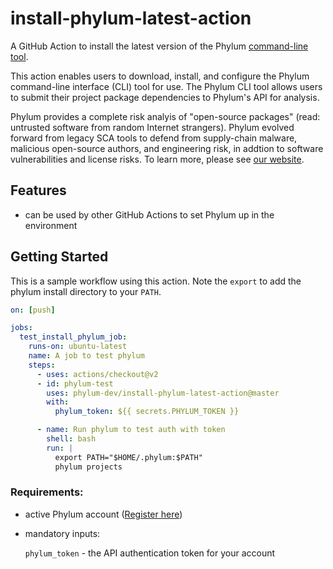 # install-phylum-latest-action
A GitHub Action to install the latest version of the Phylum [command-line tool](https://github.com/phylum-dev/cli).

This action enables users to download, install, and configure the Phylum command-line interface (CLI) tool for use. The Phylum CLI tool allows users to submit their project package dependencies to Phylum's API for analysis. 

Phylum provides a complete risk analyis of "open-source packages" (read: untrusted software from random Internet strangers). Phylum evolved forward from legacy SCA tools to defend from supply-chain malware, malicious open-source authors, and engineering risk, in addtion to software vulnerabilities and license risks. To learn more, please see [our website](https://phylum.io).



## Features
- can be used by other GitHub Actions to set Phylum up in the environment

## Getting Started
This is a sample workflow using this action. Note the `export` to add the phylum install directory to your `PATH`.
```yaml
on: [push]

jobs:
  test_install_phylum_job:
    runs-on: ubuntu-latest
    name: A job to test phylum
    steps:
      - uses: actions/checkout@v2
      - id: phylum-test
        uses: phylum-dev/install-phylum-latest-action@master
        with:
          phylum_token: ${{ secrets.PHYLUM_TOKEN }}

      - name: Run phylum to test auth with token
        shell: bash
        run: |
          export PATH="$HOME/.phylum:$PATH"
          phylum projects
```


### Requirements:
- active Phylum account ([Register here](https://app.phylum.io/auth/registration))
- mandatory inputs:
  
  `phylum_token` - the API authentication token for your account
